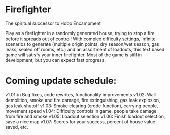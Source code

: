 # Firefighter
The spiritual successor to Hobo Encampment

Play as a firefighter in a randomly generated house, trying to stop a fire before it spreads out of control!  With complex difficulty settings, infinite scenarios to generate (multiple origin points, dry season/wet season, gas leaks, sealed off rooms, etc.) and an assortment of loadouts, this text based game will satisfy your inner firefighter.  Most of the game is still in development, but you can expect fast progress.
# Coming update schedule:
v1.01:\n
  Bug fixes, code rewrites, functionality improvements
v1.02:
  Wall demolition, smoke and fire damage, fire extinguishing, gas leak explosion, gas leak shutoff
v1.03:
  Smoke clearing (erode function), carrying people, movement speed
v1.04:
  Difficulty controls in game, people take damage from fire and smoke
v1.05:
  Loadout selection
v1.06:
  Finish loadout selection, save a nice map
v1.07:
  Scores for your success, percent of house value saved, etc.
